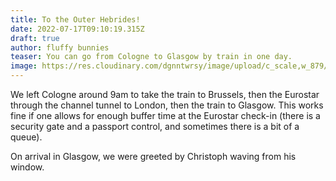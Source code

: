```yaml
---
title: To the Outer Hebrides!
date: 2022-07-17T09:10:19.315Z
draft: true
author: fluffy bunnies
teaser: You can go from Cologne to Glasgow by train in one day.
image: https://res.cloudinary.com/dgnntwrsy/image/upload/c_scale,w_879/v1658049421/PXL_20220626_171138038.MP_ckutrh.jpg
---
```

We left Cologne around 9am to take the train to Brussels, then the Eurostar through the channel tunnel to London, then the train to Glasgow. This works fine if one allows for enough buffer time at the Eurostar check-in (there is a security gate and a passport control, and sometimes there is a bit of a queue).

On arrival in Glasgow, we were greeted by Christoph waving from his window.